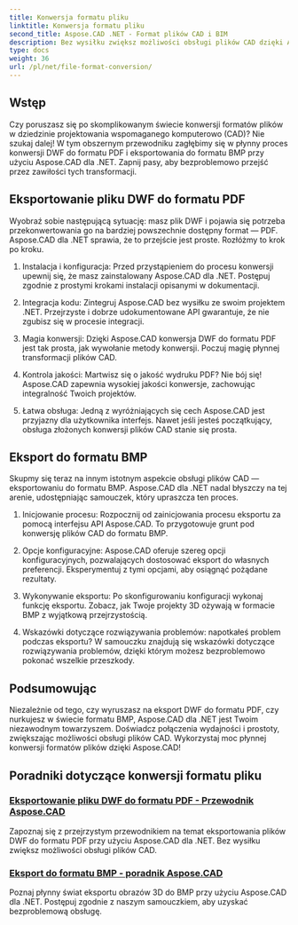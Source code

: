 ```yaml
---
title: Konwersja formatu pliku
linktitle: Konwersja formatu pliku
second_title: Aspose.CAD .NET - Format plików CAD i BIM
description: Bez wysiłku zwiększ możliwości obsługi plików CAD dzięki Aspose.CAD dla .NET. Zapoznaj się z samouczkami dotyczącymi eksportowania plików DWF do formatu PDF i eksportowania obrazów 3D do formatu BMP.
type: docs
weight: 36
url: /pl/net/file-format-conversion/
---
```


## Wstęp

Czy poruszasz się po skomplikowanym świecie konwersji formatów plików w dziedzinie projektowania wspomaganego komputerowo (CAD)? Nie szukaj dalej! W tym obszernym przewodniku zagłębimy się w płynny proces konwersji DWF do formatu PDF i eksportowania do formatu BMP przy użyciu Aspose.CAD dla .NET. Zapnij pasy, aby bezproblemowo przejść przez zawiłości tych transformacji.

## Eksportowanie pliku DWF do formatu PDF

Wyobraź sobie następującą sytuację: masz plik DWF i pojawia się potrzeba przekonwertowania go na bardziej powszechnie dostępny format — PDF. Aspose.CAD dla .NET sprawia, że to przejście jest proste. Rozłóżmy to krok po kroku.

1. Instalacja i konfiguracja: Przed przystąpieniem do procesu konwersji upewnij się, że masz zainstalowany Aspose.CAD dla .NET. Postępuj zgodnie z prostymi krokami instalacji opisanymi w dokumentacji.

2. Integracja kodu: Zintegruj Aspose.CAD bez wysiłku ze swoim projektem .NET. Przejrzyste i dobrze udokumentowane API gwarantuje, że nie zgubisz się w procesie integracji.

3. Magia konwersji: Dzięki Aspose.CAD konwersja DWF do formatu PDF jest tak prosta, jak wywołanie metody konwersji. Poczuj magię płynnej transformacji plików CAD.

4. Kontrola jakości: Martwisz się o jakość wydruku PDF? Nie bój się! Aspose.CAD zapewnia wysokiej jakości konwersje, zachowując integralność Twoich projektów.

5. Łatwa obsługa: Jedną z wyróżniających się cech Aspose.CAD jest przyjazny dla użytkownika interfejs. Nawet jeśli jesteś początkujący, obsługa złożonych konwersji plików CAD stanie się prosta.

## Eksport do formatu BMP

Skupmy się teraz na innym istotnym aspekcie obsługi plików CAD — eksportowaniu do formatu BMP. Aspose.CAD dla .NET nadal błyszczy na tej arenie, udostępniając samouczek, który upraszcza ten proces.

1. Inicjowanie procesu: Rozpocznij od zainicjowania procesu eksportu za pomocą interfejsu API Aspose.CAD. To przygotowuje grunt pod konwersję plików CAD do formatu BMP.

2. Opcje konfiguracyjne: Aspose.CAD oferuje szereg opcji konfiguracyjnych, pozwalających dostosować eksport do własnych preferencji. Eksperymentuj z tymi opcjami, aby osiągnąć pożądane rezultaty.

3. Wykonywanie eksportu: Po skonfigurowaniu konfiguracji wykonaj funkcję eksportu. Zobacz, jak Twoje projekty 3D ożywają w formacie BMP z wyjątkową przejrzystością.

4. Wskazówki dotyczące rozwiązywania problemów: napotkałeś problem podczas eksportu? W samouczku znajdują się wskazówki dotyczące rozwiązywania problemów, dzięki którym możesz bezproblemowo pokonać wszelkie przeszkody.

## Podsumowując

Niezależnie od tego, czy wyruszasz na eksport DWF do formatu PDF, czy nurkujesz w świecie formatu BMP, Aspose.CAD dla .NET jest Twoim niezawodnym towarzyszem. Doświadcz połączenia wydajności i prostoty, zwiększając możliwości obsługi plików CAD. Wykorzystaj moc płynnej konwersji formatów plików dzięki Aspose.CAD!
## Poradniki dotyczące konwersji formatu pliku
### [Eksportowanie pliku DWF do formatu PDF - Przewodnik Aspose.CAD](./exporting-dwf-to-pdf/)
Zapoznaj się z przejrzystym przewodnikiem na temat eksportowania plików DWF do formatu PDF przy użyciu Aspose.CAD dla .NET. Bez wysiłku zwiększ możliwości obsługi plików CAD.
### [Eksport do formatu BMP - poradnik Aspose.CAD](./exporting-to-bmp-format/)
Poznaj płynny świat eksportu obrazów 3D do BMP przy użyciu Aspose.CAD dla .NET. Postępuj zgodnie z naszym samouczkiem, aby uzyskać bezproblemową obsługę.